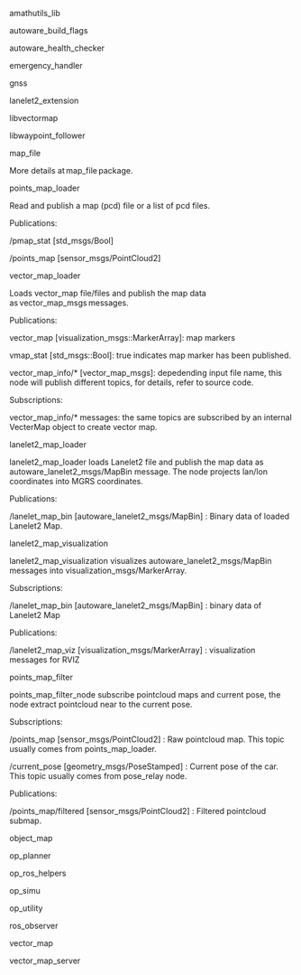 amathutils_lib 

autoware_build_flags 

autoware_health_checker 

emergency_handler 

gnss 

lanelet2_extension 

libvectormap 

libwaypoint_follower 

map_file 

More details at map_file package. 

points_map_loader 

Read and publish a map (pcd) file or a list of pcd files. 

Publications: 

/pmap_stat [std_msgs/Bool] 

/points_map [sensor_msgs/PointCloud2] 

vector_map_loader 

Loads vector_map file/files and publish the map data as vector_map_msgs messages. 

Publications: 

vector_map [visualization_msgs::MarkerArray]: map markers 

vmap_stat [std_msgs::Bool]: true indicates map marker has been published. 

vector_map_info/* [vector_map_msgs]: depedending input file name, this node will publish different topics, for details, refer to source code. 

Subscriptions: 

vector_map_info/* messages: the same topics are subscribed by an internal VecterMap object to create vector map. 

lanelet2_map_loader 

lanelet2_map_loader loads Lanelet2 file and publish the map data as autoware_lanelet2_msgs/MapBin message. The node projects lan/lon coordinates into MGRS coordinates. 

Publications: 

/lanelet_map_bin [autoware_lanelet2_msgs/MapBin] : Binary data of loaded Lanelet2 Map. 

lanelet2_map_visualization 

lanelet2_map_visualization visualizes autoware_lanelet2_msgs/MapBin messages into visualization_msgs/MarkerArray. 

Subscriptions: 

/lanelet_map_bin [autoware_lanelet2_msgs/MapBin] : binary data of Lanelet2 Map 

Publications: 

/lanelet2_map_viz [visualization_msgs/MarkerArray] : visualization messages for RVIZ 

points_map_filter 

points_map_filter_node subscribe pointcloud maps and current pose, the node extract pointcloud near to the current pose. 

Subscriptions: 

/points_map [sensor_msgs/PointCloud2] : Raw pointcloud map. This topic usually comes from points_map_loader. 

/current_pose [geometry_msgs/PoseStamped] : Current pose of the car. This topic usually comes from pose_relay node. 

Publications: 

/points_map/filtered [sensor_msgs/PointCloud2] : Filtered pointcloud submap. 

object_map 

op_planner 

op_ros_helpers 

op_simu 

op_utility 

ros_observer 

vector_map 

vector_map_server 